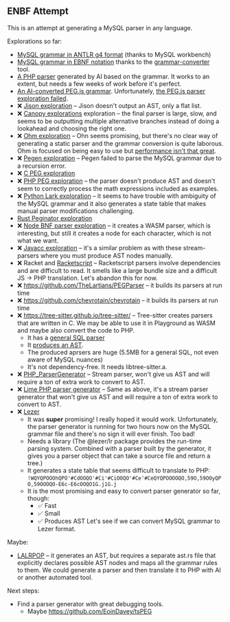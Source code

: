 ## ENBF Attempt

This is an attempt at generating a MySQL parser in any language.

Explorations so far:

* [MySQL grammar in ANTLR g4 format](https://github.com/mysql/mysql-workbench/blob/8.0/library/parsers/grammars/MySQLParser.g4) (thanks to MySQL workbench)
* [MySQL grammar in EBNF notation](https://github.com/adamziel/parser-generator-explorations/blob/71194eb0b1ac78fe3905b42662f19cdeac4adf42/ebnf/MySQLParser.ebnf#L14) thanks to the [grammar-converter](https://github.com/vorpal-research/grammar-converter/tree/master) tool.
* [A PHP parser](https://github.com/WordPress/sqlite-database-integration/pull/153) generated by AI based on the grammar. It works to an extent, but needs a few weeks of work before it's perfect.
* [An AI-converted PEG.js grammar](https://github.com/adamziel/parser-generator-explorations/blob/71194eb0b1ac78fe3905b42662f19cdeac4adf42/pegjs/join-lexer-and-parser/). Unfortunately, [the PEG.js parser exploration failed](https://github.com/adamziel/parser-generator-explorations/blob/71194eb0b1ac78fe3905b42662f19cdeac4adf42/pegjs/join-lexer-and-parser/README.md#L2).
* ❌ [Jison exploration](https://github.com/adamziel/parser-generator-explorations/blob/trunk/jison/) – Jison doesn't output an AST, only a flat list.
* ❌ [Canopy explorations](https://github.com/adamziel/parser-generator-explorations/blob/trunk/canopy/) exploration – the final parser is large, slow, and seems to be outputting multiple alternative branches instead of doing a lookahead and choosing the right one.
* ❌ [Ohm exploration](https://github.com/adamziel/parser-generator-explorations/blob/trunk/ohm-js/README.md#L11) – Ohn seems promising, but there's no clear way of generating a static parser and the grammar conversion is quite laborous. Ohm is focused on being easy to use but [performance isn't that great](https://news.ycombinator.com/item?id=38083683).
* ❌ [Pegen exploration](https://github.com/TheLartians/PEGParser) – Pegen failed to parse the MySQL grammar due to a recursion error.
* ❌ [C PEG exploration](https://github.com/adamziel/parser-generator-explorations/blob/trunk/peg/) 
* ❌ [PHP PEG exploration](https://github.com/adamziel/parser-generator-explorations/blob/trunk/php-peg/) – the parser doesn't produce AST and doesn't seem to correctly process the math expressions included as examples.
* ❌ [Python Lark exploration](https://github.com/adamziel/parser-generator-explorations/blob/trunk/python-lark/) – it seems to have trouble with ambiguity of the MySQL grammar and it also generates a state table that makes manual parser modifications challenging.
* [Rust Peginator exploration](https://github.com/adamziel/parser-generator-explorations/blob/trunk/rust-peginator/)
* ❌ [Node BNF parser exploration](https://github.com/adamziel/parser-generator-explorations/blob/trunk/node-bnf-parser/) – it creates a WASM parser, which is interesting, but still it creates a node for each character, which is not what we want.
* ❌ [Javacc exploration](https://github.com/adamziel/parser-generator-explorations/blob/trunk/javacc/) – it's a similar problem as with these stream-parsers where you must produce AST nodes manually.
* ❌ Racket and [Racketscript](https://github.com/racketscript/racketscript) – Racketscript parsers involve dependencies and are difficult to read. It smells like a large bundle size and a difficult JS -> PHP translation. Let's abandon this for now.
* ❌ https://github.com/TheLartians/PEGParser – it builds its parsers at run time
* ❌ https://github.com/chevrotain/chevrotain – it builds its parsers at run time
* ❌ https://tree-sitter.github.io/tree-sitter/ – Tree-sitter creates parsers that are written in C. We may be able to use it in Playground as WASM and maybe also convert the code to PHP.
   * It has a [general SQL parser](https://raw.githubusercontent.com/dhcmrlchtdj/tree-sitter-sqlite/main/src/parser.c)
   * It [produces an AST](https://tree-sitter.github.io/tree-sitter/playground).
   * The produced aprsers are huge (5.5MB for a general SQL, not even aware of MySQL nuances)
   * It's not dependency-free. It needs libtree-sitter.a.
* ❌ [PHP_ParserGenerator](https://github.com/pear/PHP_ParserGenerator/blob/master/examples/Parser.y) – Stream parser, won't give us AST and will require a ton of extra work to convert to AST.
* ❌ [Lime PHP parser generator](https://github.com/rvanvelzen/lime/tree/master) – Same as above, it's a stream parser generator that won't give us AST and will require a ton of extra work to convert to AST.
* ❌ [Lezer](https://lezer.codemirror.net/)
   * It was **super** promising! I really hoped it would work. Unfortunately, the parser generator is running for two hours now on the MySQL grammar file and there's no sign it will ever finish. Too bad!
   * Needs a library (The @lezer/lr package provides the run-time parsing system. Combined with a parser built by the generator, it gives you a parser object that can take a source file and return a tree.)
   * It generates a state table that seems difficult to translate to PHP:
     `!WQYQPOOOhQPO'#CdOOQO'#Ci'#CiOOQO'#Ce'#CeQYQPOOOOQO,59O,59OOyQPO,59OOOQO-E6c-E6cOOQO1G.j1G.j`
   * It is the most promising and easy to convert parser generator so far, though:
      * ✅ Fast
      * ✅ Small
      * ✅ Produces AST
      Let's see if we can convert MySQL grammar to Lezer format.

Maybe:

* [LALRPOP](https://lalrpop.github.io/lalrpop/) – it generates an AST, but requires a separate ast.rs file that explicitly declares possible AST nodes and maps all the grammar rules to them. We could generate a parser and then translate it to PHP with AI or another automated tool.

Next steps:

* Find a parser generator with great debugging tools.   
   * Maybe https://github.com/EoinDavey/tsPEG
      

